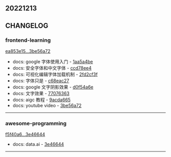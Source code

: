 ## 20221213

## CHANGELOG

### frontend-learning

[ea853e15...3be56a72](https://github.com/zhbhun/frontend-learning/compare/ea853e15...3be56a72)

* docs: google 字体使用入门 - [1aa5a4be](https://github.com/zhbhun/frontend-learning/commit/1aa5a4be10c2b255b55d266168936ef5c828c662)
* docs: 安全字体和中文字体 - [ccd78ee4](https://github.com/zhbhun/frontend-learning/commit/ccd78ee40eca11c1e7fc008c317ef387cae5e351)
* docs: 可视化编辑字体加载机制 - [2fd2cf3f](https://github.com/zhbhun/frontend-learning/commit/2fd2cf3ff65a15792a96dd54feda46d4f02897ad)
* docs: 字体只是 - [c68eac27](https://github.com/zhbhun/frontend-learning/commit/c68eac270e9e004a3d96a6ce47708b47e1e3f965)
* docs: google 文字阴影效果 - [d0f54a6e](https://github.com/zhbhun/frontend-learning/commit/d0f54a6e8c0de433f198345099042b9a55f15825)
* docs: 文字效果 - [77076363](https://github.com/zhbhun/frontend-learning/commit/77076363eb4c53c64f13a39dad9eb966e9e1496b)
* docs: aigc 教程 - [9acda665](https://github.com/zhbhun/frontend-learning/commit/9acda665a0aec11408b04731f7e0f0bbf6c44cd1)
* docs: youtube video - [3be56a72](https://github.com/zhbhun/frontend-learning/commit/3be56a723ca7b2be99e7e6061e227625353d58dd)

---

### awesome-programming

[f5f40a6...3e46644](https://github.com/zhbhun/awesome-programming/compare/f5f40a6...3e46644)

* docs: data.ai - [3e46644](https://github.com/zhbhun/awesome-programming/commit/3e46644282eb472cff0d8e10a02c105c50fffc96)

---

